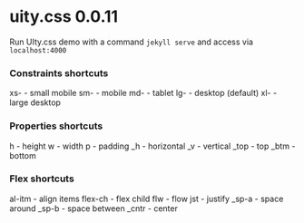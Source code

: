 # uity.css 0.0.11

Run UIty.css demo with a command `jekyll serve` and access via `localhost:4000`

### Constraints shortcuts
xs- - small mobile
sm- - mobile
md- - tablet
lg- - desktop (default)
xl- - large desktop

### Properties shortcuts
h - height
w - width
p - padding
\_h - horizontal
\_v - vertical
\_top - top
\_btm - bottom

### Flex shortcuts
al-itm - align items
flex-ch - flex child
flw - flow
jst - justify
\_sp-a - space around
\_sp-b - space between
\_cntr - center
